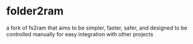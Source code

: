 # folder2ram
a fork of fs2ram that aims to be simpler, faster, safer, and designed to be controlled manually for easy integration with other projects
